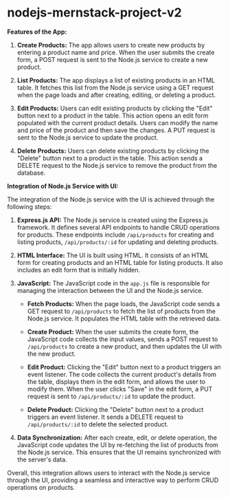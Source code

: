 # nodejs-mernstack-project-v2

**Features of the App:**

1. **Create Products:** The app allows users to create new products by entering a product name and price. When the user submits the create form, a POST request is sent to the Node.js service to create a new product.

2. **List Products:** The app displays a list of existing products in an HTML table. It fetches this list from the Node.js service using a GET request when the page loads and after creating, editing, or deleting a product.

3. **Edit Products:** Users can edit existing products by clicking the "Edit" button next to a product in the table. This action opens an edit form populated with the current product details. Users can modify the name and price of the product and then save the changes. A PUT request is sent to the Node.js service to update the product.

4. **Delete Products:** Users can delete existing products by clicking the "Delete" button next to a product in the table. This action sends a DELETE request to the Node.js service to remove the product from the database.

**Integration of Node.js Service with UI:**

The integration of the Node.js service with the UI is achieved through the following steps:

1. **Express.js API:** The Node.js service is created using the Express.js framework. It defines several API endpoints to handle CRUD operations for products. These endpoints include `/api/products` for creating and listing products, `/api/products/:id` for updating and deleting products.

2. **HTML Interface:** The UI is built using HTML. It consists of an HTML form for creating products and an HTML table for listing products. It also includes an edit form that is initially hidden.

3. **JavaScript:** The JavaScript code in the `app.js` file is responsible for managing the interaction between the UI and the Node.js service.

   - **Fetch Products:** When the page loads, the JavaScript code sends a GET request to `/api/products` to fetch the list of products from the Node.js service. It populates the HTML table with the retrieved data.

   - **Create Product:** When the user submits the create form, the JavaScript code collects the input values, sends a POST request to `/api/products` to create a new product, and then updates the UI with the new product.

   - **Edit Product:** Clicking the "Edit" button next to a product triggers an event listener. The code collects the current product's details from the table, displays them in the edit form, and allows the user to modify them. When the user clicks "Save" in the edit form, a PUT request is sent to `/api/products/:id` to update the product.

   - **Delete Product:** Clicking the "Delete" button next to a product triggers an event listener. It sends a DELETE request to `/api/products/:id` to delete the selected product.

4. **Data Synchronization:** After each create, edit, or delete operation, the JavaScript code updates the UI by re-fetching the list of products from the Node.js service. This ensures that the UI remains synchronized with the server's data.

Overall, this integration allows users to interact with the Node.js service through the UI, providing a seamless and interactive way to perform CRUD operations on products.

